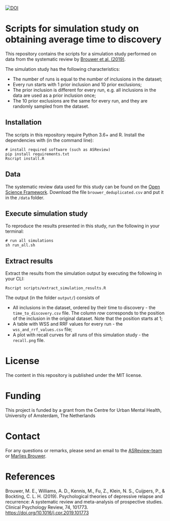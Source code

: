 [![DOI](https://zenodo.org/badge/339765080.svg)](https://zenodo.org/badge/latestdoi/339765080)

# Scripts for simulation study on obtaining average time to discovery 

This repository contains the scripts for a simulation study performed on data from the systematic review by [Brouwer et al. (2019)](https://doi.org/10.1016/j.cpr.2019.101773).

The simulation study has the following characteristics:

- The number of runs is equal to the number of inclusions in the dataset;
- Every run starts with 1 prior inclusion and 10 prior exclusions;
- The prior inclusion is different for every run, e.g. all inclusions in the data are used as a prior inclusion once;
- The 10 prior exclusions are the same for every run, and they are randomly sampled from the dataset.


## Installation

The scripts in this repository require Python 3.6+ and R. Install the dependencies with (in the command line):

```
# install required software (such as ASReview)
pip install requirements.txt
Rscript install.R
```

## Data

The systematic review data used for this study can be found on the [Open
Science Framework](https://osf.io/r45yz/). Download the file
`brouwer_deduplicated.csv` and put it in the `/data` folder.


## Execute simulation study

To reproduce the results presented in this study, run the following in your
terminal:

```
# run all simulations
sh run_all.sh
```

## Extract results 

Extract the results from the simulation output by executing the
following in your CLI:

```
Rscript scripts/extract_simulation_results.R
```

The output (in the folder `output/`) consists of
- All inclusions in the dataset, ordered by their time to discovery - the `time_to_discovery.csv` file. The column *row* corresponds to the position of the inclusion in the original dataset. Note that the position starts at 1;
- A table with WSS and RRF values for every run - the `wss_and_rrf_values.csv` file;
- A plot with recall curves for all runs of this simulation study - the `recall.png` file.


# License
The content in this repository is published under the MIT license.

# Funding
This project is funded by a grant from the Centre for Urban Mental Health, University of Amsterdam, The Netherlands

# Contact
For any questions or remarks, please send an email to the [ASReview-team](mailto:asreview@uu.nl) or [Marlies Brouwer](https://orcid.org/0000-0002-9972-9058).

# References
Brouwer, M. E., Williams, A. D., Kennis, M., Fu, Z., Klein, N. S., Cuijpers,
P., & Bockting, C. L. H. (2019). Psychological theories of depressive relapse
and recurrence: A systematic review and meta-analysis of prospective studies.
Clinical Psychology Review, 74, 101773. https://doi.org/10.1016/j.cpr.2019.101773
